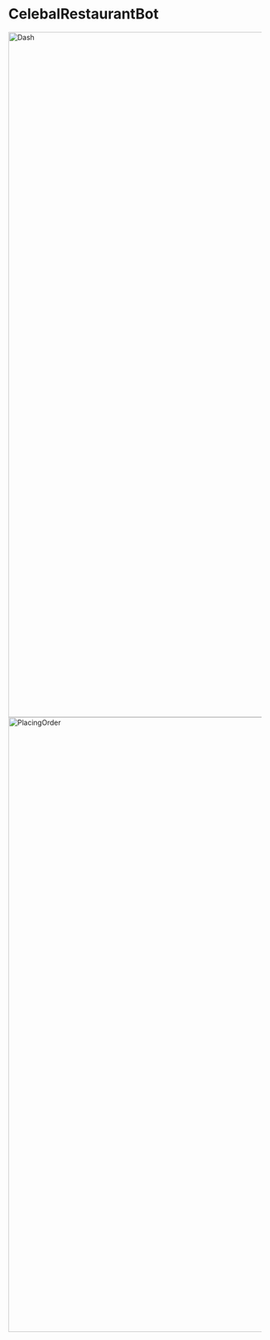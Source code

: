 # CelebalRestaurantBot
<img width="1363" alt="Dash" src="https://github.com/user-attachments/assets/cb8c381c-f8a5-48a2-819b-6be533e7053f" />
<img width="1223" alt="PlacingOrder" src="https://github.com/user-attachments/assets/38efcb40-79bb-482d-9192-0cbd34c5f5dc" />
